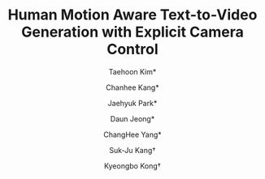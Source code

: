 ---
title: 'Human Motion Aware Text-to-Video Generation with Explicit Camera Control'
me: "Taehoon Kim"
author: [
    "Taehoon Kim*",
    "Chanhee Kang*",
    "Jaehyuk Park*",
    "Daun Jeong*",
    "ChangHee Yang*",
    "Suk-Ju Kang†",
    "Kyeongbo Kong†"
]
pubDate: 202401
confName: 'WACV'
category: ['Computer Vision','Generative AI','SMPL']
postscript: ['Second-tier AI conference']
international: true
---